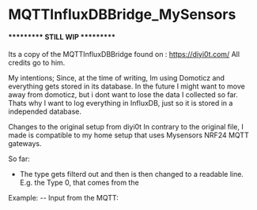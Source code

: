 # MQTTInfluxDBBridge_MySensors


#### *********  STILL WIP   ********* #####

Its a copy of the MQTTInfluxDBBridge found on : https://diyi0t.com/
All credits go to him.

My intentions; Since, at the time of writing, Im using Domoticz and everything gets stored in its database.
In the future I might want to move away from domoticz, but i dont want to lose the data I collected so far.
Thats why I want to log everything in InfluxDB, just so it is stored in a independed database.


Changes to the original setup from diyi0t
In contrary to the original file, I made is compatible to my home setup that uses Mysensors NRF24 MQTT gateways.

So far:
- The type gets filterd out and then is then changed to a readable line. E.g. the Type 0, that comes from the





Example:
-- Input from the MQTT: 
